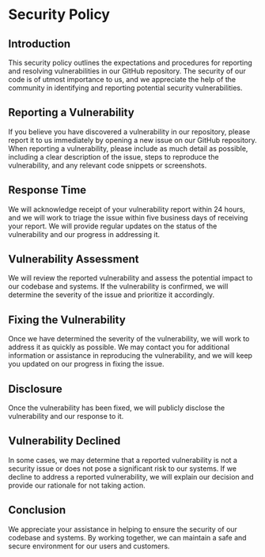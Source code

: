 # Security Policy

## Introduction
This security policy outlines the expectations and procedures for reporting and resolving vulnerabilities in our GitHub repository. The security of our code is of utmost importance to us, and we appreciate the help of the community in identifying and reporting potential security vulnerabilities.

## Reporting a Vulnerability
If you believe you have discovered a vulnerability in our repository, please report it to us immediately by opening a new issue on our GitHub repository. When reporting a vulnerability, please include as much detail as possible, including a clear description of the issue, steps to reproduce the vulnerability, and any relevant code snippets or screenshots.

## Response Time
We will acknowledge receipt of your vulnerability report within 24 hours, and we will work to triage the issue within five business days of receiving your report. We will provide regular updates on the status of the vulnerability and our progress in addressing it.

## Vulnerability Assessment
We will review the reported vulnerability and assess the potential impact to our codebase and systems. If the vulnerability is confirmed, we will determine the severity of the issue and prioritize it accordingly.

## Fixing the Vulnerability
Once we have determined the severity of the vulnerability, we will work to address it as quickly as possible. We may contact you for additional information or assistance in reproducing the vulnerability, and we will keep you updated on our progress in fixing the issue.

## Disclosure
Once the vulnerability has been fixed, we will publicly disclose the vulnerability and our response to it.

## Vulnerability Declined
In some cases, we may determine that a reported vulnerability is not a security issue or does not pose a significant risk to our systems. If we decline to address a reported vulnerability, we will explain our decision and provide our rationale for not taking action.

## Conclusion
We appreciate your assistance in helping to ensure the security of our codebase and systems. By working together, we can maintain a safe and secure environment for our users and customers.
